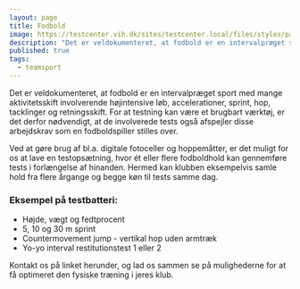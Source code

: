 ```yaml
---
layout: page
title: Fodbold
image: https://testcenter.vih.dk/sites/testcenter.local/files/styles/panopoly_image_spotlight/public/pages/idraetshoejskolen_74_0_0.jpg?itok=WQxygcv4
description: "Det er veldokumenteret, at fodbold er en intervalpræget sport med mange aktivitetsskift involverende højintensive løb, accelerationer, sprint, hop, tacklinger og retningsskift."
published: true
tags:
  - teamsport
---
```


Det er veldokumenteret, at fodbold er en intervalpræget sport med mange aktivitetsskift involverende højintensive løb, accelerationer, sprint, hop, tacklinger og retningsskift. For at testning kan være et brugbart værktøj, er det derfor nødvendigt, at de involverede tests også afspejler disse arbejdskrav som en fodboldspiller stilles over.

Ved at gøre brug af bl.a. digitale fotoceller og hoppemåtter, er det muligt for os at lave en testopsætning, hvor ét eller flere fodboldhold kan gennemføre tests i forlængelse af hinanden. Hermed kan klubben eksempelvis samle hold fra flere årgange og begge køn til tests samme dag.

### Eksempel på testbatteri:

- Højde, vægt og fedtprocent
- 5, 10 og 30 m sprint
- Countermovement jump - vertikal hop uden armtræk
- Yo-yo interval restitutionstest 1 eller 2

Kontakt os på linket herunder, og lad os sammen se på mulighederne for at få optimeret den fysiske træning i jeres klub.
